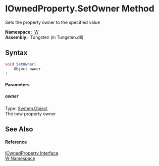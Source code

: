 IOwnedProperty.SetOwner Method
==============================
   Sets the property owner to the specified value

  **Namespace:**  [W][1]  
  **Assembly:**  Tungsten (in Tungsten.dll)

Syntax
------

```csharp
void SetOwner(
	Object owner
)
```

#### Parameters

##### *owner*
Type: [System.Object][2]  
The new property owner


See Also
--------

#### Reference
[IOwnedProperty Interface][3]  
[W Namespace][1]  

[1]: ../README.md
[2]: http://msdn.microsoft.com/en-us/library/e5kfa45b
[3]: README.md